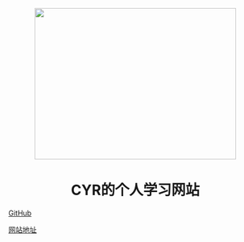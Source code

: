 <p align="center">
<img src="https://i.loli.net/2021/06/24/MFcaksvieIA3nWT.jpg" width="400" height="300"/>
</p>
<h1 align="center">CYR的个人学习网站</h1>

[GitHub](https://github.com/Marcia-chen)

[网站地址](https://marcia-chen.github.io/study/#/)





